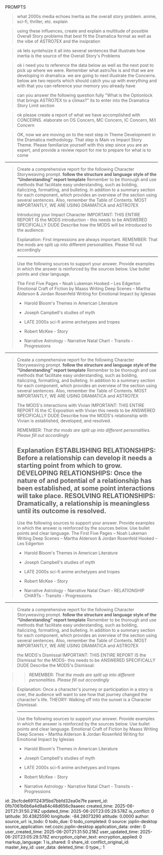 PROMPTS

> what 2000s media echoes Inertia as the overall story problem. anime, sci-fi, thriller, etc. explain

> using these influences, create and explain a multitude of possible Overall Story problems that best fit the Dramatica format as well as the vibe of ASTRO7EX and the insipration


> ok lets syntehsize it all into several sentences that illustrate how inertia is the source of the Overall Story's Problems


 
> ok i need you to reference the data below as well as the next post to pick up where we were. Remember what astro7ex is and that we are developing in dramatica. we are going to next illustrate the Concerns. below are two reports which should catch you up with everything and with that you can reference your memory you already have


 > can you answer the following question fully "What is the Optionlock that brings ASTRO7EX to a climax?" its to enter into the Dramatica Story Limit section



> ok please create a report of what we have accomplished with CONCERNS. elaborate on OS Concern, MC Concern, IC Concern, M/I Concern

> OK, now we are moving on to the next step in Theme Development in the Dramatica methodology. That step is Main vs Impact Story Theme. Please familiarize yourself with this step since you are an expert, and provide a review report for me to prepare for what is to come


---



> Create a comprehensive report for the following Character Storyweaving prompt. **follow the structure and language style of the “Understanding” report template** Remember to be thorough and use methods that facilitate easy understanding, such as bolding, italicizing, formatting, and bulleting. In addition to a summary section for each component, which provides an overview of the section using several sentences. Also, remember the Table of Contents. MOST IMPORTANTLY, WE ARE USING DRAMATICA and ASTRO7EX 
>
>  Introducing your Impact Character 
> IMPORTANT: THIS ENTIRE REPORT IS the MODS introduction - this needs to be ANSWERED SPECIFICALLY DUDE
> Describe how the MODS will be introduced to the audience:
>
> Explanation:  First impressions are always important. 
> REMEMBER: That the mods are split up into different personalities. Please fill out accordingly 

> ----
> Use the following sources to support your answer. Provide examples in which the answer is reinforced by the sources below. Use bullet points and clear language. 

> The First Five Pages – Noah Lukeman
> Hooked – Les Edgerton
> Emotional Craft of Fiction by Maass
> Writing Deep Scenes – Martha Alderson & Jordan Rosenfeld
> Writing for Emotional Impact by Iglesias 
> - Harold Bloom's Themes in American Literature 
> - Joseph Campbell's studies of myth
> - LATE 2000s sci-fi anime archetypes and tropes
>- Robert McKee
	- Story
>
> - Narrative Astrology 
	- Narrative Natal Chart
	- Transits 
	- Progressions


--------



> Create a comprehensive report for the following Character Storyweaving prompt. **follow the structure and language style of the “Understanding” report template** Remember to be thorough and use methods that facilitate easy understanding, such as bolding, italicizing, formatting, and bulleting. In addition to a summary section for each component, which provides an overview of the section using several sentences. Also, remember the Table of Contents. MOST IMPORTANTLY, WE ARE USING DRAMATICA and ASTRO7EX 
>
> The MODS's interactions with Vivian
> IMPORTANT: THIS ENTIRE REPORT IS the IC Exposition with Vivian this needs to be ANSWERED SPECIFICALLY DUDE
> Describe how the MODS's relationship with  Vivian is established, developed, and resolved. 
>
> REMEMBER: *That the mods are split up into different personalities. Please fill out accordingly*
>
> Explanation 
> ESTABLISHING RELATIONSHIPS: Before a relationship can develop it needs a starting point from which to grow. 
>DEVELOPING RELATIONSHIPS: Once the nature of and potential of a relationship has been established, at some point interactions will take place. 
> RESOLVING RELATIONSHIPS: Dramatically, a relationship is meaningless until its outcome is resolved. 
> ----
> Use the following sources to support your answer. Provide examples in which the answer is reinforced by the sources below. Use bullet points and clear language. 
> The First Five Pages – Noah Lukeman
> Writing Deep Scenes – Martha Alderson & Jordan Rosenfeld
> Hooked – Les Edgerton
> - Harold Bloom's Themes in American Literature 
> - Joseph Campbell's studies of myth
> - LATE 2000s sci-fi anime archetypes and tropes
>- Robert McKee
	- Story
>
> - Narrative Astrology 
	- Narrative Natal Chart
	- RELATIONSHIP CHARTs
	- Transits 
	- Progressions


---------




> Create a comprehensive report for the following Character Storyweaving prompt. **follow the structure and language style of the “Understanding” report template** Remember to be thorough and use methods that facilitate easy understanding, such as bolding, italicizing, formatting, and bulleting. In addition to a summary section for each component, which provides an overview of the section using several sentences. Also, remember the Table of Contents. MOST IMPORTANTLY, WE ARE USING DRAMATICA and ASTRO7EX 
>
> the MODS's Dismissal 
> IMPORTANT: THIS ENTIRE REPORT IS the Dismissal for the MODS- this needs to be ANSWERED SPECIFICALLY DUDE
> Describe the MODS's Dismissal: 

> > REMEMBER: *That the mods are split up into different personalities. Please fill out accordingly*

> Explanation:  Once a character's journey or participation in a story is over, the audience will want to see how that journey changed the character's life. 
> THEORY: Walking off into the sunset is a Character Dismissal: 

> ----
> Use the following sources to support your answer. Provide examples in which the answer is reinforced by the sources below. Use bullet points and clear language. 
> Emotional Craft of Fiction by Maass
> Writing Deep Scenes – Martha Alderson & Jordan Rosenfeld
> Writing for Emotional Impact by Iglesias 
> - Harold Bloom's Themes in American Literature 
> - Joseph Campbell's studies of myth
> - LATE 2000s sci-fi anime archetypes and tropes
>- Robert McKee
	- Story
>
> - Narrative Astrology 
	- Narrative Natal Chart
	- Transits 
	- Progressions

id: 2bcfcde6911243f5bd7bbfd32ea0e7fe
parent_id: 0fb7061b6b6a4d9a84c48d656c9aaeec
created_time: 2025-06-20T21:31:50.218Z
updated_time: 2025-06-20T23:05:29.578Z
is_conflict: 0
latitude: 30.43825590
longitude: -84.28073290
altitude: 0.0000
author: 
source_url: 
is_todo: 0
todo_due: 0
todo_completed: 0
source: joplin-desktop
source_application: net.cozic.joplin-desktop
application_data: 
order: 0
user_created_time: 2025-06-20T21:31:50.218Z
user_updated_time: 2025-06-20T23:05:29.578Z
encryption_cipher_text: 
encryption_applied: 0
markup_language: 1
is_shared: 0
share_id: 
conflict_original_id: 
master_key_id: 
user_data: 
deleted_time: 0
type_: 1